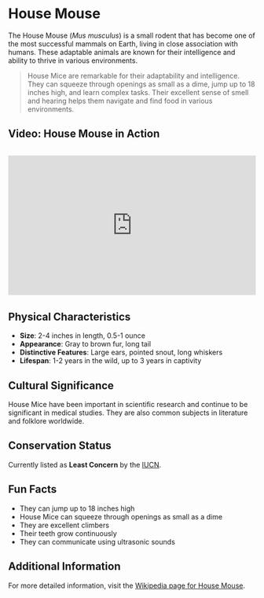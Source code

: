# House Mouse

The House Mouse (*Mus musculus*) is a small rodent that has become one of the most successful mammals on Earth, living in close association with humans. These adaptable animals are known for their intelligence and ability to thrive in various environments.

> House Mice are remarkable for their adaptability and intelligence. They can squeeze through openings as small as a dime, jump up to 18 inches high, and learn complex tasks. Their excellent sense of smell and hearing helps them navigate and find food in various environments.

## Video: House Mouse in Action
<div class="video-container" style="position: relative; padding-bottom: 56.25%; height: 0; overflow: hidden; max-width: 100%; margin: 2rem 0;">
    <iframe style="position: absolute; top: 0; left: 0; width: 100%; height: 100%;" 
            src="https://www.youtube.com/embed/6xxD5fL17cg" 
            title="House Mouse in Action" 
            frameborder="0" 
            allow="accelerometer; autoplay; clipboard-write; encrypted-media; gyroscope; picture-in-picture" 
            allowfullscreen>
    </iframe>
</div>

## Physical Characteristics

- **Size**: 2-4 inches in length, 0.5-1 ounce
- **Appearance**: Gray to brown fur, long tail
- **Distinctive Features**: Large ears, pointed snout, long whiskers
- **Lifespan**: 1-2 years in the wild, up to 3 years in captivity

## Cultural Significance
House Mice have been important in scientific research and continue to be significant in medical studies. They are also common subjects in literature and folklore worldwide.

## Conservation Status
Currently listed as **Least Concern** by the [IUCN](https://www.iucnredlist.org/species/13972/115117618).

## Fun Facts
- They can jump up to 18 inches high
- House Mice can squeeze through openings as small as a dime
- They are excellent climbers
- Their teeth grow continuously
- They can communicate using ultrasonic sounds

## Additional Information
For more detailed information, visit the [Wikipedia page for House Mouse](https://en.wikipedia.org/wiki/House_mouse). 